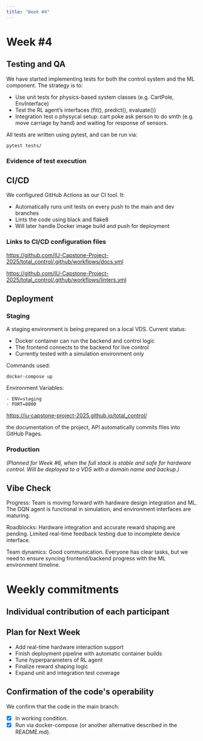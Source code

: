 ```yaml
---
title: "Week #4"
---
```


# Week #4

## Testing and QA



We have started implementing tests for both the control system and the ML component. The strategy is to:
- Use unit tests for physics-based system classes (e.g. CartPole, EnvInterface)
- Test the RL agent’s interfaces (fit(), predict(), evaluate())
- Integration test o physycal setup: cart poke ask person to do smth (e.g. move carriage by hand) and waiting for response of sensors.

All tests are written using pytest, and can be run via:
```
pytest tests/
```
### Evidence of test execution

<!-- Screenshots will go here later -->

## CI/CD

We configured GitHub Actions as our CI tool. It:
- Automatically runs unit tests on every push to the main and dev branches
- Lints the code using black and flake8
- Will later handle Docker image build and push for deployment

### Links to CI/CD configuration files

https://github.com/IU-Capstone-Project-2025/total_control/.github/workflows/docs.yml

https://github.com/IU-Capstone-Project-2025/total_control/.github/workflows/linters.yml


## Deployment

### Staging

A staging environment is being prepared on a local VDS. Current status:
- Docker container can run the backend and control logic
- The frontend connects to the backend for live control
- Currently tested with a simulation environment only

Commands used:
```
docker-compose up
```
Environment Variables:

```
- ENV=staging
- PORT=8000
```

https://iu-capstone-project-2025.github.io/total_control/

the documentation of the project, API automatically commits files into GitHub Pages.

### Production

*(Planned for Week #6, when the full stack is stable and safe for hardware control. Will be deployed to a VDS with a domain name and backup.)*

## Vibe Check

Progress: Team is moving forward with hardware design integration and ML. The DQN agent is functional in simulation, and environment interfaces are maturing.

Roadblocks: Hardware integration and accurate reward shaping are pending. Limited real-time feedback testing due to incomplete device interface.

Team dynamics: Good communication. Everyone has clear tasks, but we need to ensure syncing frontend/backend progress with the ML environment timeline.

# Weekly commitments

## Individual contribution of each participant


## Plan for Next Week

- Add real-time hardware interaction support  
- Finish deployment pipeline with automatic container builds  
- Tune hyperparameters of RL agent  
- Finalize reward shaping logic  
- Expand unit and integration test coverage

## Confirmation of the code's operability

We confirm that the code in the main branch:
- [x] In working condition.
- [x] Run via docker-compose (or another alternative described in the README.md).
